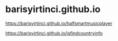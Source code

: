 # barisyirtinci.github.io

https://barisyirtinci.github.io/halfsmartmusicplayer


https://barisyirtinci.github.io/jsfindcountryinfo

